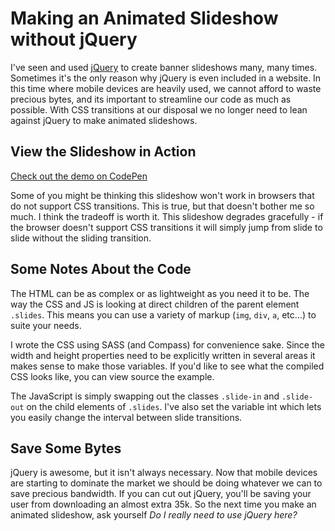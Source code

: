 # Making an Animated Slideshow without jQuery

I've seen and used [jQuery](http://jquery.com) to create banner slideshows many, many times. Sometimes it's the only reason why jQuery is even included in a website. In this time where mobile devices are heavily used, we cannot afford to waste precious bytes, and its important to streamline our code as much as possible. With CSS transitions at our disposal we no longer need to lean against jQuery to make animated slideshows.

## View the Slideshow in Action

[Check out the demo on CodePen](http://codepen.io/starzonmyarmz/pen/EDCwI)

Some of you might be thinking this slideshow won't work in browsers that do not support CSS transitions. This is true, but that doesn't bother me so much. I think the tradeoff is worth it. This slideshow degrades gracefully - if the browser doesn't support CSS transitions it will simply jump from slide to slide without the sliding transition.

## Some Notes About the Code

The HTML can be as complex or as lightweight as you need it to be. The way the CSS and JS is looking at direct children of the parent element ``.slides``. This means you can use a variety of markup (``img``, ``div``, ``a``, etc…) to suite your needs.

I wrote the CSS using SASS (and Compass) for convenience sake. Since the width and height properties need to be explicitly written in several areas it makes sense to make those variables. If you'd like to see what the compiled CSS looks like, you can view source the example.

The JavaScript is simply swapping out the classes ``.slide-in`` and ``.slide-out`` on the child elements of ``.slides``. I've also set the variable int which lets you easily change the interval between slide transitions.

## Save Some Bytes

jQuery is awesome, but it isn't always necessary. Now that mobile devices are starting to dominate the market we should be doing whatever we can to save precious bandwidth. If you can cut out jQuery, you'll be saving your user from downloading an almost extra 35k. So the next time you make an animated slideshow, ask yourself _Do I really need to use jQuery here?_


